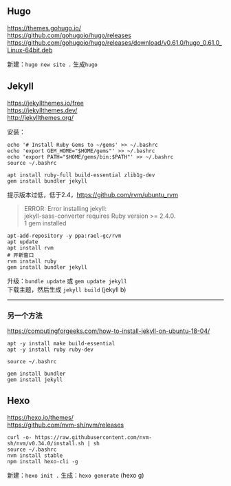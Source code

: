 ## Hugo
https://themes.gohugo.io/   
https://github.com/gohugoio/hugo/releases   
https://github.com/gohugoio/hugo/releases/download/v0.61.0/hugo_0.61.0_Linux-64bit.deb   

新建：`hugo new site .`  生成`hugo`

## Jekyll
https://jekyllthemes.io/free   
https://jekyllthemes.dev/   
http://jekyllthemes.org/  

安装：  
```
echo '# Install Ruby Gems to ~/gems' >> ~/.bashrc
echo 'export GEM_HOME="$HOME/gems"' >> ~/.bashrc
echo 'export PATH="$HOME/gems/bin:$PATH"' >> ~/.bashrc
source ~/.bashrc

apt install ruby-full build-essential zlib1g-dev
gem install bundler jekyll
```
提示版本过低，低于2.4，https://github.com/rvm/ubuntu_rvm

> ERROR:  Error installing jekyll:   
>	jekyll-sass-converter requires Ruby version >= 2.4.0.    
> 1 gem installed    


```
apt-add-repository -y ppa:rael-gc/rvm
apt update
apt install rvm
# 开新窗口
rvm install ruby
gem install bundler jekyll
```

升级：`bundle update` 或 `gem update jekyll`    
下载主题，然后生成 `jekyll build` (jekyll b)  

---
### 另一个方法
https://computingforgeeks.com/how-to-install-jekyll-on-ubuntu-18-04/    

```
apt -y install make build-essential    
apt -y install ruby ruby-dev    
```
`source ~/.bashrc`   
```
gem install bundler   
gem install jekyll    
```

## Hexo
https://hexo.io/themes/  
https://github.com/nvm-sh/nvm/releases  
```
curl -o- https://raw.githubusercontent.com/nvm-sh/nvm/v0.34.0/install.sh | sh
source ~/.bashrc
nvm install stable
npm install hexo-cli -g
```
新建：`hexo init .`  生成：`hexo generate` (hexo g)      
